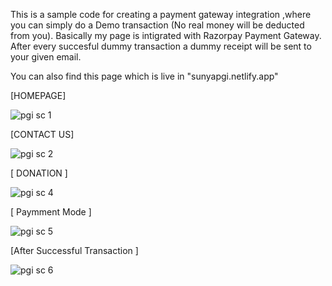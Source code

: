 This is a sample code for creating a payment gateway integration ,where you can simply do a Demo transaction (No real money will be deducted from you). Basically my page is intigrated with Razorpay Payment Gateway. After every succesful dummy transaction a dummy receipt will be sent to your given email.

You can also find this page which is live in "sunyapgi.netlify.app"

[HOMEPAGE]

![pgi sc 1](https://user-images.githubusercontent.com/118712976/207556969-0976109f-dc25-4ea1-a8b1-953bcb4569aa.PNG)

[CONTACT US]

![pgi sc 2](https://user-images.githubusercontent.com/118712976/207557161-b5f7ec02-4cfa-4d01-ae3a-9655cf8b2ac7.PNG)

[ DONATION ]

![pgi sc 4](https://user-images.githubusercontent.com/118712976/207557365-422b9a17-db9b-4d13-bd86-4ed77fedbfe9.PNG)

[ Paymment Mode ]

![pgi sc 5](https://user-images.githubusercontent.com/118712976/207558366-416e58df-aa93-4ab8-984c-5eb66cd74f5b.PNG)

[After Successful Transaction ]

![pgi sc 6](https://user-images.githubusercontent.com/118712976/207557518-a4bbcb96-f896-466a-9539-e9e043040379.PNG)
